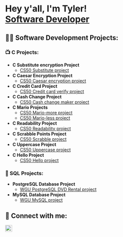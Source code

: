<h1>Hey y'all, I'm Tyler! <br/><a href="https://github.com/tyler8367">Software Developer</a>

<h2>👨‍💻 Software Development Projects:</h2>

<h3>📺 C Projects:</h3>
  
- <b>C Substitute encryption Project</b>
  - [CS50 Substitute project](https://github.com/tyler8367/substitution/blob/main/substitution.c)
- <b>C Caesar Encryption Project</b>
  - [CS50 Caesar encryption project](https://github.com/tyler8367/CS50-Caesar/blob/main/caesar.c)
- <b>C Credit Card Project</b>
  - [CS50 Credit card verify project](https://github.com/tyler8367/credit/blob/main/credit.c)
- <b>C Cash Change Project</b>
  - [CS50 Cash change maker project](https://github.com/tyler8367/Cash/blob/main/cash.c)
- <b>C Mario Projects</b>
  - [CS50 Mario-more project](https://github.com/tyler8367/mario/blob/main/mario-more.c)
  - [CS50 Mario-less project](https://github.com/tyler8367/mario/blob/main/mario-less.c)
- <b>C Readability Project</b>
  - [CS50 Readability project](https://github.com/tyler8367/readability/blob/main/readability.c)
- <b>C Scrabble Points Project</b>
  - [CS50 Scrabble project](https://github.com/tyler8367/scrabble/blob/main/scrabble.c)
- <b>C Uppercase Project</b>
  - [CS50 Uppercase project](https://github.com/tyler8367/uppercase/blob/main/uppercase.c)
- <b>C Hello Project</b>
  - [CS50 Hello project](https://github.com/tyler8367/hello/blob/main/hello.c)
  
<h3>💽 SQL Projects:</h3>

- <b>PostgreSQL Database Project</b>
  - [WGU PostgreSQL DVD Rental project](https://github.com/tyler8367/DVD-Rental-SQL-Project/blob/main/DVDrental.sql)
- <b>MySQL Database Project</b>
  - [WGU MySQL project](https://github.com/tyler8367/C170-SQL/blob/main/C170-project.sql)

<h2> 🤳 Connect with me:</h2>

[<img align="left" alt="TylerGaudin | LinkedIn" width="22px" src="https://cdn.jsdelivr.net/npm/simple-icons@v3/icons/linkedin.svg" />][linkedin]

[linkedin]: https://linkedin.com/in/tylergaudin
